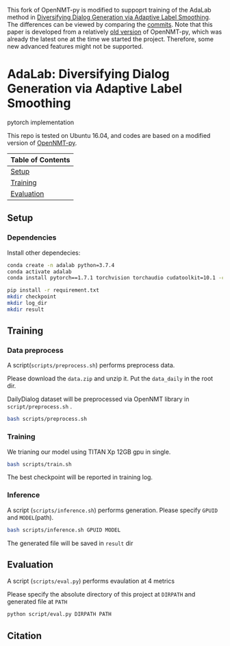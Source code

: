 This fork of OpenNMT-py is modified to suppoprt training of the AdaLab method in [Diversifying Dialog Generation via Adaptive Label Smoothing](). The differences can be viewed by comparing the [commits](https://github.com/lemon234071/AdaLab/commit/4b9531943a4e00f1ee8a7f4b8bf3554e2b1e0f41). Note that this paper is developed from a relatively [old version](https://github.com/lemon234071/AdaLab/blob/master/ONMT_README.md) of OpenNMT-py, which was already the latest one at the time we started the project. Therefore, some new advanced features might not be supported. 

# AdaLab: Diversifying Dialog Generation via Adaptive Label Smoothing

pytorch implementation

This repo is tested on Ubuntu 16.04, and codes are based on a modified version of [OpenNMT-py](https://github.com/OpenNMT/OpenNMT-py).

| Table of Contents |
|-|
| [Setup](#setup)|
| [Training](#training)|
| [Evaluation](#evaluation)|



## Setup

### Dependencies

Install other dependecies:
```bash
conda create -n adalab python=3.7.4
conda activate adalab
conda install pytorch==1.7.1 torchvision torchaudio cudatoolkit=10.1 -c pytorch -n adalab 

pip install -r requirement.txt
mkdir checkpoint
mkdir log_dir
mkdir result
```



## Training

### Data preprocess
A script(`scripts/preprocess.sh`) performs preprocess data.

Please download the `data.zip`  and unzip it. Put the `data_daily` in the root dir.

DailyDialog dataset will be preprocessed via OpenNMT library  in ```script/preprocess.sh``` .

```bash
bash scripts/preprocess.sh
```


### Training 

We trianing our model using TITAN  Xp  12GB gpu in single.

```bash
bash scripts/train.sh
```

The best checkpoint will be reported in training log.

### Inference

A script (`scripts/inference.sh`) performs generation.
Please specify `GPUID` and `MODEL`(path).

```bash
bash scripts/inference.sh GPUID MODEL
```

The generated file will be saved in `result` dir


## Evaluation

A script (`scripts/eval.py`) performs evaulation at 4 metrics

Please specify the absolute directory of this project at ```DIRPATH``` and generated file at ```PATH```

```bash
python script/eval.py DIRPATH PATH
```

## Citation